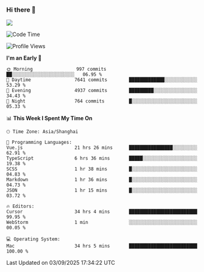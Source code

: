 ### Hi there 👋

<!--
**JJAYCHEN1e/jjaychen1e** is a ✨ _special_ ✨ repository because its `README.md` (this file) appears on your GitHub profile.

Here are some ideas to get you started:

- 🔭 I’m currently working on ...
- 🌱 I’m currently learning ...
- 👯 I’m looking to collaborate on ...
- 🤔 I’m looking for help with ...
- 💬 Ask me about ...
- 📫 How to reach me: ...
- 😄 Pronouns: ...
- ⚡ Fun fact: ...
-->

[![](https://github-readme-stats.vercel.app/api?username=jjaychen1e&show_icons=true)](https://github.com/jjaychen1e/github-readme-stats?count_private=true)

<!--START_SECTION:waka-->
![Code Time](http://img.shields.io/badge/Code%20Time-2%2C315%20hrs%2040%20mins-blue)

![Profile Views](http://img.shields.io/badge/Profile%20Views-2-blue)

**I'm an Early 🐤** 

```text
🌞 Morning                997 commits         ██░░░░░░░░░░░░░░░░░░░░░░░   06.95 % 
🌆 Daytime                7641 commits        █████████████░░░░░░░░░░░░   53.29 % 
🌃 Evening                4937 commits        █████████░░░░░░░░░░░░░░░░   34.43 % 
🌙 Night                  764 commits         █░░░░░░░░░░░░░░░░░░░░░░░░   05.33 % 
```


📊 **This Week I Spent My Time On** 

```text
🕑︎ Time Zone: Asia/Shanghai

💬 Programming Languages: 
Vue.js                   21 hrs 26 mins      ████████████████░░░░░░░░░   62.91 % 
TypeScript               6 hrs 36 mins       █████░░░░░░░░░░░░░░░░░░░░   19.38 % 
SCSS                     1 hr 38 mins        █░░░░░░░░░░░░░░░░░░░░░░░░   04.83 % 
Markdown                 1 hr 36 mins        █░░░░░░░░░░░░░░░░░░░░░░░░   04.73 % 
JSON                     1 hr 15 mins        █░░░░░░░░░░░░░░░░░░░░░░░░   03.72 % 

🔥 Editors: 
Cursor                   34 hrs 4 mins       █████████████████████████   99.95 % 
WebStorm                 1 min               ░░░░░░░░░░░░░░░░░░░░░░░░░   00.05 % 

💻 Operating System: 
Mac                      34 hrs 5 mins       █████████████████████████   100.00 % 
```


 Last Updated on 03/09/2025 17:34:22 UTC
<!--END_SECTION:waka-->
